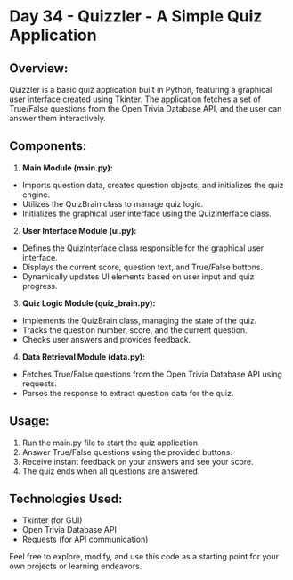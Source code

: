# Day 34 - Quizzler - A Simple Quiz Application

## Overview:
Quizzler is a basic quiz application built in Python, featuring a graphical user interface created using Tkinter. The application fetches a set of True/False questions from the Open Trivia Database API, and the user can answer them interactively.

## Components:
1. **Main Module (main.py):**
- Imports question data, creates question objects, and initializes the quiz engine.
- Utilizes the QuizBrain class to manage quiz logic.
- Initializes the graphical user interface using the QuizInterface class.
2. **User Interface Module (ui.py):**
- Defines the QuizInterface class responsible for the graphical user interface.
- Displays the current score, question text, and True/False buttons.
- Dynamically updates UI elements based on user input and quiz progress.
3. **Quiz Logic Module (quiz_brain.py):**
- Implements the QuizBrain class, managing the state of the quiz.
- Tracks the question number, score, and the current question.
- Checks user answers and provides feedback.
4. **Data Retrieval Module (data.py):**
- Fetches True/False questions from the Open Trivia Database API using requests.
- Parses the response to extract question data for the quiz.

## Usage:
1. Run the main.py file to start the quiz application.
2. Answer True/False questions using the provided buttons.
3. Receive instant feedback on your answers and see your score.
4. The quiz ends when all questions are answered.

## Technologies Used:
- Tkinter (for GUI)
- Open Trivia Database API
- Requests (for API communication)


Feel free to explore, modify, and use this code as a starting point for your own projects or learning endeavors.